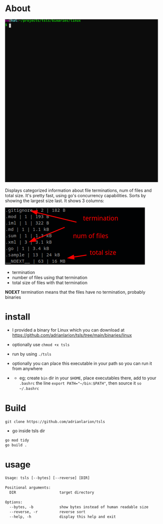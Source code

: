 # About

![usageg anim](./docs/anim.svg)

Displays categorized information about file terminations, num of files and total size.
It's pretty fast, using go's concurrency capabilities.
Sorts by showing the largest size last.
It shows 3 columns: 




![columns](./docs/categories.png)




* termination
* number of files using that termination 
* total size of files with that termination 





__NOEXT__ termination means that the files have no termination, probably binaries



# install
* I provided a binary for Linux which you can download at https://github.com/adrianlarion/tsls/tree/main/binaries/linux

* optionally use `chmod +x tsls`
* run by using `./tsls`
* optionally you can place this executable in your path so you can run it from anywhere
* - eg; create `bin` dir in your `$HOME`, place executables there, add to your `.bashrc` the line `export PATH="~/bin:$PATH"`, then source it `so ~/.bashrc`

# Build
`git clone https://github.com/adrianlarion/tsls`
* go inside tsls dir
```
go mod tidy
go build .

```

# usage
```
Usage: tsls [--bytes] [--reverse] [DIR]

Positional arguments:
  DIR                    target directory

Options:
  --bytes, -b            show bytes instead of human readable size
  --reverse, -r          reverse sort
  --help, -h             display this help and exit


```